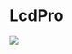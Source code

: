 # LcdPro

<img src="https://www.uplooder.net/img/image/59/9be1b209324fbed644751e944afbebf2/1-2.PNG">
